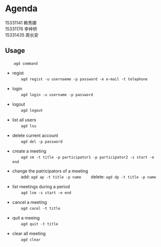 # Agenda
15331141 赖秀娜        
15331176 李梓桥        
15331435 周长安        

## Usage
　　`agd command`

- regist       
　　`agd regist -u usernaeme -p password -e e-mail -t telephone`     

- login    
　　`agd login -u username -p password`

- logout    
　　`agd logout`

- list all users    
　　`agd lsu`

- delete current account         
　　`agd del -p password`

- create a meeting                      
　　`agd cm -t title -p participator1 -p participator2 -s start -e end`

- change the patricipators of a meeting                      
　　add: `agd ap -t title -p name`
　　delete: `agd dp -t title -p name`

- list meetings during a period                    
　　`agd lsm -s start -e end`

- cancel a meeting                      
　　`agd cacel -t title`

- quit a meeing                   
　　`agd quit -t title`

- clear all meeting                  
　　`agd clear`
